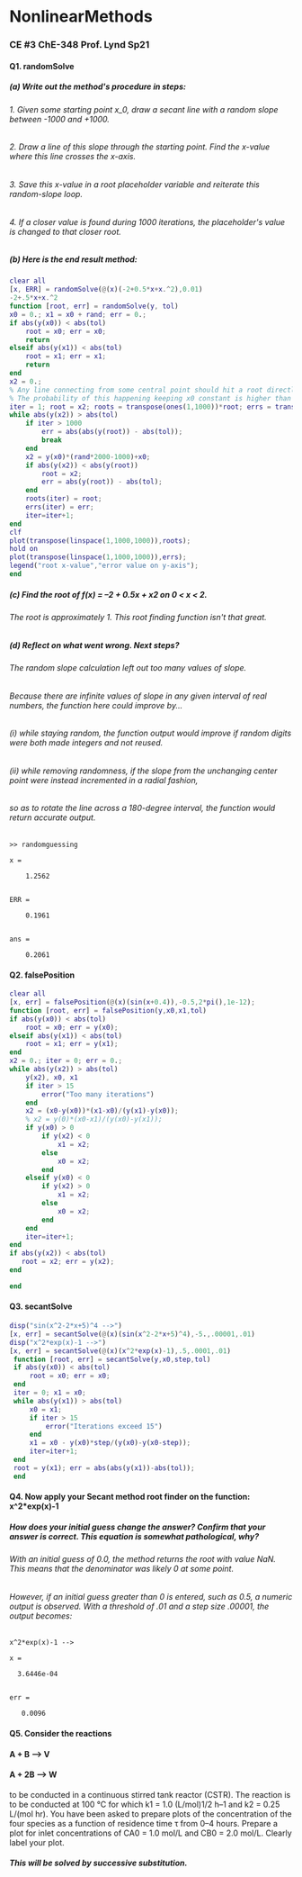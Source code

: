 # NonlinearMethods
### CE #3 ChE-348 Prof. Lynd Sp21
#### Q1. randomSolve
##### (a) Write out the method's procedure in steps:
###### 1. Given some starting point x_0, draw a secant line with a random slope between -1000 and +1000. 
###### 2. Draw a line of this slope through the starting point. Find the x-value where this line crosses the x-axis.
###### 3. Save this x-value in a root placeholder variable and reiterate this random-slope loop.
###### 4. If a closer value is found during 1000 iterations, the placeholder's value is changed to that closer root.
##### (b) Here is the end result method:
```matlab
clear all
[x, ERR] = randomSolve(@(x)(-2+0.5*x+x.^2),0.01)
-2+.5*x+x.^2
function [root, err] = randomSolve(y, tol)
x0 = 0.; x1 = x0 + rand; err = 0.;
if abs(y(x0)) < abs(tol)
    root = x0; err = x0;
    return
elseif abs(y(x1)) < abs(tol)
    root = x1; err = x1;
    return
end
x2 = 0.; 
% Any line connecting from some central point should hit a root directly. 
% The probability of this happening keeping x0 constant is higher than if we pick random x0 each time.
iter = 1; root = x2; roots = transpose(ones(1,1000))*root; errs = transpose(ones(1,1000))*err;
while abs(y(x2)) > abs(tol)
    if iter > 1000
        err = abs(abs(y(root)) - abs(tol));
        break
    end
    x2 = y(x0)*(rand*2000-1000)+x0;
    if abs(y(x2)) < abs(y(root))
        root = x2;
        err = abs(y(root)) - abs(tol);
    end
    roots(iter) = root;
    errs(iter) = err;
    iter=iter+1;
end
clf
plot(transpose(linspace(1,1000,1000)),roots);
hold on
plot(transpose(linspace(1,1000,1000)),errs);
legend("root x-value","error value on y-axis");
end
```
##### (c) Find the root of f(x) = –2 + 0.5x + x2 on 0 < x < 2.
###### The root is approximately 1. This root finding function isn't that great.
##### (d) Reflect on what went wrong. Next steps?
###### The random slope calculation left out too many values of slope. 
###### Because there are infinite values of slope in any given interval of real numbers, the function here could improve by...
###### (i) while staying random, the function output would improve if random digits were both made integers and not reused.
###### (ii) while removing randomness, if the slope from the unchanging center point were instead incremented in a radial fashion, 
###### so as to rotate the line across a 180-degree interval, the function would return accurate output.
```
>> randomguessing

x =

    1.2562


ERR =

    0.1961


ans =

    0.2061
```


#### Q2. falsePosition
```matlab
clear all
[x, err] = falsePosition(@(x)(sin(x+0.4)),-0.5,2*pi(),1e-12);
function [root, err] = falsePosition(y,x0,x1,tol)
if abs(y(x0)) < abs(tol)
    root = x0; err = y(x0);
elseif abs(y(x1)) < abs(tol)
    root = x1; err = y(x1);
end
x2 = 0.; iter = 0; err = 0.;
while abs(y(x2)) > abs(tol)
    y(x2), x0, x1
    if iter > 15
        error("Too many iterations")
    end
    x2 = (x0-y(x0))*(x1-x0)/(y(x1)-y(x0));
    % x2 = y(0)*(x0-x1)/(y(x0)-y(x1));
    if y(x0) > 0
        if y(x2) < 0
            x1 = x2;
        else
            x0 = x2;
        end
    elseif y(x0) < 0
        if y(x2) > 0
            x1 = x2;
        else
            x0 = x2;
        end
    end
    iter=iter+1;
end
if abs(y(x2)) < abs(tol)
   root = x2; err = y(x2);
end

end
```
#### Q3. secantSolve
```matlab
disp("sin(x^2-2*x+5)^4 -->")
[x, err] = secantSolve(@(x)(sin(x^2-2*x+5)^4),-5.,.00001,.01)
disp("x^2*exp(x)-1 -->")
[x, err] = secantSolve(@(x)(x^2*exp(x)-1),.5,.0001,.01)
 function [root, err] = secantSolve(y,x0,step,tol)
 if abs(y(x0)) < abs(tol)
     root = x0; err = x0;
 end
 iter = 0; x1 = x0;
 while abs(y(x1)) > abs(tol)
     x0 = x1;
     if iter > 15
         error("Iterations exceed 15")
     end
     x1 = x0 - y(x0)*step/(y(x0)-y(x0-step));
     iter=iter+1;
 end
 root = y(x1); err = abs(abs(y(x1))-abs(tol));
 end
 ```
 #### Q4. Now apply your Secant method root finder on the function: x^2*exp(x)-1 
 ##### How does your initial guess change the answer? Confirm that your answer is correct. This equation is somewhat pathological, why?
 ###### With an initial guess of 0.0, the method returns the root with value NaN. This means that the denominator was likely 0 at some point. 
 ###### However, if an initial guess greater than 0 is entered, such as 0.5, a numeric output is observed. With a threshold of .01 and a step size .00001, the output becomes:
 ```
 x^2*exp(x)-1 -->

x =

   3.6446e-04


err =

    0.0096
 ```
#### Q5. Consider the reactions
#### A + B --> V
#### A + 2B --> W
to be conducted in a continuous stirred tank reactor (CSTR). The reaction is to be conducted at 100 °C for which 
k1 = 1.0 (L/mol)1/2 h–1 and k2 = 0.25 L/(mol hr). You have been asked to prepare plots of the concentration of the four 
species as a function of residence time τ from 0–4 hours. 
Prepare a plot for inlet concentrations of CA0 = 1.0 mol/L and CB0 = 2.0 mol/L. Clearly label your plot.
##### This will be solved by successive substitution.

